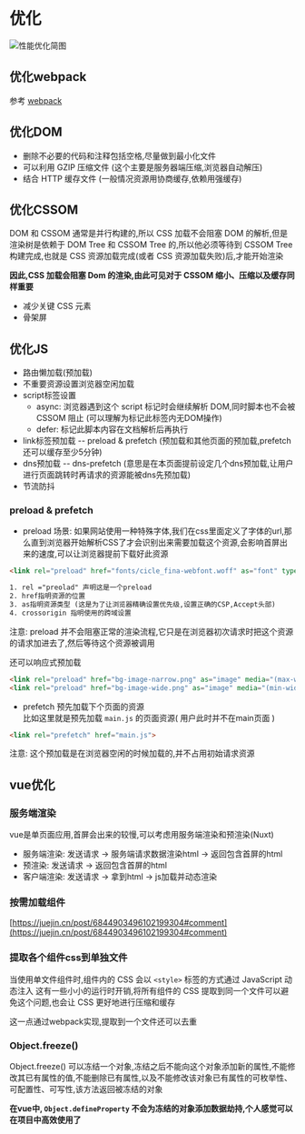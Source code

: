 # 优化

![性能优化简图](https://gitee.com/M-cheng-web/map-storage/raw/master/vue-img/58082bb8d51e463291a98012efd26c55_tplv-k3u1fbpfcp-watermark.webp)

## 优化webpack
参考 <a href="/blog/tools/webpack/index" rel="noreferrer">webpack</a>


## 优化DOM
+ 删除不必要的代码和注释包括空格,尽量做到最小化文件
+ 可以利用 GZIP 压缩文件 (这个主要是服务器端压缩,浏览器自动解压)
+ 结合 HTTP 缓存文件 (一般情况资源用协商缓存,依赖用强缓存)

## 优化CSSOM
DOM 和 CSSOM 通常是并行构建的,所以 CSS 加载不会阻塞 DOM 的解析,但是渲染树是依赖于 DOM Tree 和 CSSOM Tree 的,所以他必须等待到 CSSOM Tree 构建完成,也就是 CSS 资源加载完成(或者 CSS 资源加载失败)后,才能开始渲染

**因此,CSS 加载会阻塞 Dom 的渲染,由此可见对于 CSSOM 缩小、压缩以及缓存同样重要**

+ 减少关键 CSS 元素
+ 骨架屏

## 优化JS
+ 路由懒加载(预加载)
+ 不重要资源设置浏览器空闲加载
+ script标签设置
  - async: 浏览器遇到这个 script 标记时会继续解析 DOM,同时脚本也不会被 CSSOM 阻止 (可以理解为标记此标签内无DOM操作)
  - defer: 标记此脚本内容在文档解析后再执行
+ link标签预加载 -- preload & prefetch (预加载和其他页面的预加载,prefetch还可以缓存至少5分钟)
+ dns预加载 -- dns-prefetch (意思是在本页面提前设定几个dns预加载,让用户进行页面跳转时再请求的资源能被dns先预加载)
+ 节流防抖

### preload & prefetch
+ preload
场景: 如果网站使用一种特殊字体,我们在css里面定义了字体的url,那么直到浏览器开始解析CSS了才会识别出来需要加载这个资源,会影响首屏出来的速度,可以让浏览器提前下载好此资源

``` html
<link rel="preload" href="fonts/cicle_fina-webfont.woff" as="font" type="font/woff" crossorigin="anonymous">

1. rel ="preolad" 声明这是一个preload
2. href指明资源的位置
3. as指明资源类型 (这是为了让浏览器精确设置优先级,设置正确的CSP,Accept头部)
4. crossorigin 指明使用的跨域设置
```

注意: preload 并不会阻塞正常的渲染流程,它只是在浏览器初次请求时把这个资源的请求加进去了,然后等待这个资源被调用

还可以响应式预加载
``` html
<link rel="preload" href="bg-image-narrow.png" as="image" media="(max-width: 600px)">
<link rel="preload" href="bg-image-wide.png" as="image" media="(min-width: 800px)">
```

+ prefetch
预先加载下个页面的资源<br>
比如这里就是预先加载 `main.js` 的页面资源( 用户此时并不在main页面 )
``` html
<link rel="prefetch" href="main.js">
```

注意: 这个预加载是在浏览器空闲的时候加载的,并不占用初始请求资源

## vue优化
### 服务端渲染
vue是单页面应用,首屏会出来的较慢,可以考虑用服务端渲染和预渲染(Nuxt)

+ 服务端渲染: 发送请求 -> 服务端请求数据渲染html -> 返回包含首屏的html
+ 预渲染: 发送请求 -> 返回包含首屏的html
+ 客户端渲染: 发送请求 -> 拿到html -> js加载并动态渲染

### 按需加载组件
[https://juejin.cn/post/6844903496102199304#comment](https://juejin.cn/post/6844903496102199304#comment)

### 提取各个组件css到单独文件
当使用单文件组件时,组件内的 CSS 会以 `<style>` 标签的方式通过 JavaScript 动态注入
这有一些小小的运行时开销,将所有组件的 CSS 提取到同一个文件可以避免这个问题,也会让 CSS 更好地进行压缩和缓存

这一点通过webpack实现,提取到一个文件还可以去重

### Object.freeze()
Object.freeze() 可以冻结一个对象,冻结之后不能向这个对象添加新的属性,不能修改其已有属性的值,不能删除已有属性,以及不能修改该对象已有属性的可枚举性、可配置性、可写性,该方法返回被冻结的对象

**在vue中, `Object.defineProperty` 不会为冻结的对象添加数据劫持,个人感觉可以在项目中高效使用了**